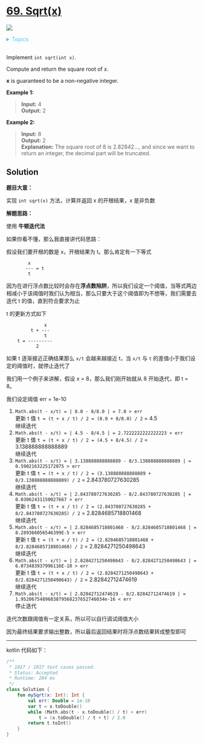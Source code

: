# [69. Sqrt(x)](https://leetcode.com/problems/sqrtx/description/)

![](https://img.shields.io/badge/Difficulty-Easy-green.svg)

<details>
<summary style="color:#4FC3F7">Topics</summary>

* [`Math`](https://leetcode.com/tag/math/)
* [`Binary Search`](https://leetcode.com/tag/binary-search/)

</details>
<br />


Implement `int sqrt(int x)`.

Compute and return the square root of _x_.

**x** is guaranteed to be a non-negative integer.

**Example 1:**

> **Input:** 4  <br />
> **Output:** 2


**Example 2:**

> **Input:** 8  <br />
> **Output:** 2 <br />
> **Explanation:** The square root of 8 is 2.82842..., and since we want to return an integer, the decimal part will be truncated.

## Solution

**题目大意：**

实现 `int sqrt(x)` 方法，计算并返回 x 的开根结果，x 是非负数

**解题思路：**

使用 **牛顿迭代法**

如果你看不懂，那么我直接讲代码思路：

假设我们要开根的数是 x，开根结果为 t。那么肯定有一下等式

            x
           --- = t
            t

因为在进行浮点数比较时会存在**浮点数陷阱**，所以我们设定一个阈值，当等式两边相减小于该阈值时我们认为相当，那么只要大于这个阈值即为不想等，我们需要去迭代 t 的值，直到符合要求为止

t 的更新方式如下

                  x
             t + ---
                  t
        t = ---------
               2

如果 t 逐渐接近正确结果那么 `x/t` 会越来越接近 t，当 `x/t` 与 `t` 的差值小于我们设定的阈值时，就停止迭代了

我们用一个例子来讲解，假设 x = 8，那么我们刚开始就从 8 开始迭代，即 t = 8。

我们设定阈值 err = 1e-10

1. `Math.abs(t - x/t) = | 8.0 - 8/8.0 | = 7.0 > err` <br /> 更新 t 值 `t = (t + x / t) / 2 = (8.0 + 8/8.0) / 2` = 4.5 <br /> 继续迭代
2. `Math.abs(t - x/t) = | 4.5 - 8/4.5 | = 2.7222222222222223 > err` <br /> 更新 t 值 `t = (t + x / t) / 2 = (4.5 + 8/4.5) / 2` = 3.138888888888889 <br /> 继续迭代
3. `Math.abs(t - x/t) = | 3.138888888888889 - 8/3.138888888888889 | = 0.5902163225172075 > err` <br /> 更新 t 值 `t = (t + x / t) / 2 = (3.138888888888889 + 8/3.138888888888889) / 2` = 2.843780727630285 <br /> 继续迭代
4. `Math.abs(t - x/t) = | 2.843780727630285 - 8/2.843780727630285 | = 0.03062431150027667 > err` <br /> 更新 t 值 `t = (t + x / t) / 2 = (2.843780727630285 + 8/2.843780727630285) / 2` = 2.8284685718801468 <br /> 继续迭代
5. `Math.abs(t - x/t) = | 2.8284685718801468 - 8/2.8284685718801468 | = 8.289366056546399E-5 > err` <br /> 更新 t 值 `t = (t + x / t) / 2 = (2.8284685718801468 + 8/2.8284685718801468) / 2` = 2.8284271250498643 <br /> 继续迭代
6. `Math.abs(t - x/t) = | 2.8284271250498643 - 8/2.8284271250498643 | = 6.073483937996116E-10 > err` <br /> 更新 t 值 `t = (t + x / t) / 2 = (2.8284271250498643 + 8/2.8284271250498643) / 2` = 2.82842712474619 <br /> 继续迭代
7. `Math.abs(t - x/t) = | 2.82842712474619 - 8/2.82842712474619 | = 1.9520675489683879568237652746034e-16 < err` <br /> 停止迭代

迭代次数跟阈值有一定关系，所以可以自行调试阈值大小

因为最终结果要求输出整数，所以最后返回结果时将浮点数结果转成整型即可

----------

kotlin 代码如下：

```kotlin
/**
 * 1017 / 1017 test cases passed.
 * Status: Accepted
 * Runtime: 204 ms
 */
class Solution {
    fun mySqrt(x: Int): Int {
        val err: Double = 1e-10
        var t = x.toDouble()
        while (Math.abs(t - x.toDouble() / t) > err)
            t = (x.toDouble() / t + t) / 2.0
        return t.toInt()
    }
}
```